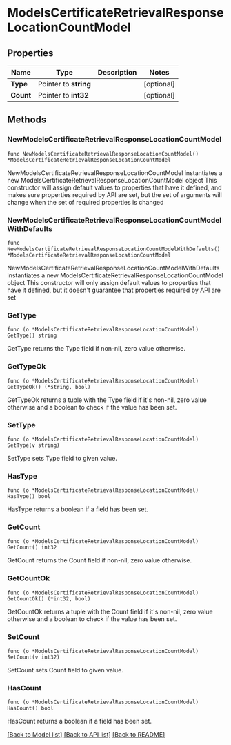 # ModelsCertificateRetrievalResponseLocationCountModel

## Properties

Name | Type | Description | Notes
------------ | ------------- | ------------- | -------------
**Type** | Pointer to **string** |  | [optional] 
**Count** | Pointer to **int32** |  | [optional] 

## Methods

### NewModelsCertificateRetrievalResponseLocationCountModel

`func NewModelsCertificateRetrievalResponseLocationCountModel() *ModelsCertificateRetrievalResponseLocationCountModel`

NewModelsCertificateRetrievalResponseLocationCountModel instantiates a new ModelsCertificateRetrievalResponseLocationCountModel object
This constructor will assign default values to properties that have it defined,
and makes sure properties required by API are set, but the set of arguments
will change when the set of required properties is changed

### NewModelsCertificateRetrievalResponseLocationCountModelWithDefaults

`func NewModelsCertificateRetrievalResponseLocationCountModelWithDefaults() *ModelsCertificateRetrievalResponseLocationCountModel`

NewModelsCertificateRetrievalResponseLocationCountModelWithDefaults instantiates a new ModelsCertificateRetrievalResponseLocationCountModel object
This constructor will only assign default values to properties that have it defined,
but it doesn't guarantee that properties required by API are set

### GetType

`func (o *ModelsCertificateRetrievalResponseLocationCountModel) GetType() string`

GetType returns the Type field if non-nil, zero value otherwise.

### GetTypeOk

`func (o *ModelsCertificateRetrievalResponseLocationCountModel) GetTypeOk() (*string, bool)`

GetTypeOk returns a tuple with the Type field if it's non-nil, zero value otherwise
and a boolean to check if the value has been set.

### SetType

`func (o *ModelsCertificateRetrievalResponseLocationCountModel) SetType(v string)`

SetType sets Type field to given value.

### HasType

`func (o *ModelsCertificateRetrievalResponseLocationCountModel) HasType() bool`

HasType returns a boolean if a field has been set.

### GetCount

`func (o *ModelsCertificateRetrievalResponseLocationCountModel) GetCount() int32`

GetCount returns the Count field if non-nil, zero value otherwise.

### GetCountOk

`func (o *ModelsCertificateRetrievalResponseLocationCountModel) GetCountOk() (*int32, bool)`

GetCountOk returns a tuple with the Count field if it's non-nil, zero value otherwise
and a boolean to check if the value has been set.

### SetCount

`func (o *ModelsCertificateRetrievalResponseLocationCountModel) SetCount(v int32)`

SetCount sets Count field to given value.

### HasCount

`func (o *ModelsCertificateRetrievalResponseLocationCountModel) HasCount() bool`

HasCount returns a boolean if a field has been set.


[[Back to Model list]](../README.md#documentation-for-models) [[Back to API list]](../README.md#documentation-for-api-endpoints) [[Back to README]](../README.md)


